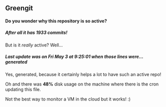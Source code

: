 ## Greengit

#### Do you wonder why this repository is so active?

##### After all it has 1933 commits!

But is it *really* active? Well...

##### Last update was on Fri May 3 at 9:25:01 when those lines were... generated

Yes, generated, because it certainly helps a lot to have such an active repo!

Oh and there was **48%** disk usage on the machine
where there is the cron updating this file.

Not the best way to monitor a VM in the cloud but it works! :)

